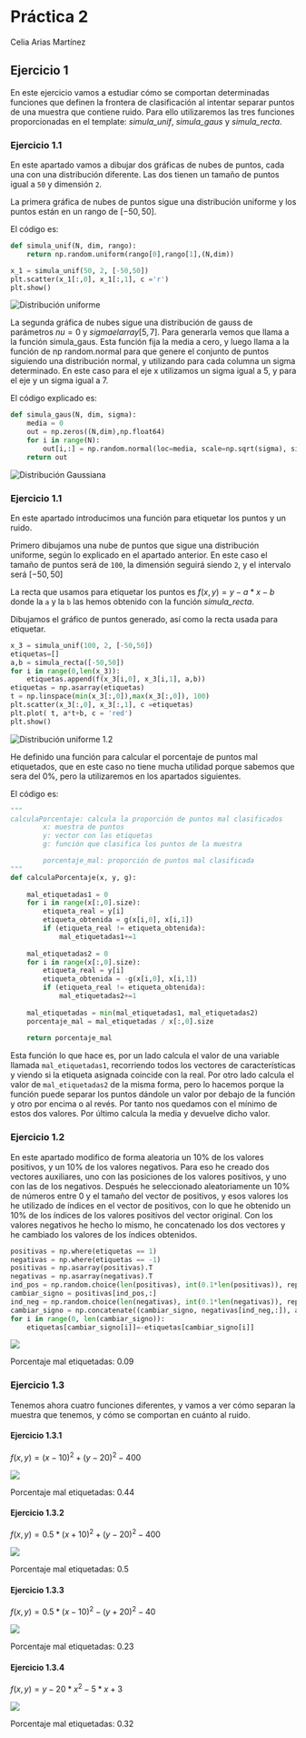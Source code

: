 
# **Práctica 2**
 
Celia Arias Martínez


## **Ejercicio 1**


En este ejercicio vamos a estudiar cómo se comportan determinadas funciones que definen la frontera de clasificación al intentar separar puntos de una muestra que contiene ruido.
Para ello utilizaremos las tres funciones proporcionadas en el template: *simula_unif*, *simula_gaus* y *simula_recta*.


### **Ejercicio 1.1**

En este apartado vamos a dibujar dos gráficas de nubes de puntos, cada una con una distribución diferente. Las dos tienen un tamaño de puntos igual a `50` y dimensión `2`. 

La primera gráfica de nubes de puntos sigue una distribución uniforme y los puntos están en un rango de $[-50,50]$.

El código es:

~~~py
def simula_unif(N, dim, rango):
	return np.random.uniform(rango[0],rango[1],(N,dim))

x_1 = simula_unif(50, 2, [-50,50])
plt.scatter(x_1[:,0], x_1[:,1], c ='r') 
plt.show()
~~~

![Distribución uniforme](./graficas/img1.png)

La segunda gráfica de nubes sigue una distribución de gauss de parámetros $nu = 0$ y $sigma el array [5,7]$. Para generarla vemos que llama a la función simula_gaus. Esta función fija la media a cero, y luego llama a la función de np random.normal para que genere el conjunto de puntos siguiendo una distribución normal, y utilizando para cada columna un sigma determinado. En este caso para el eje x utilizamos un sigma igual a 5, y para el eje y un sigma igual a 7.

El código explicado es:

~~~py
def simula_gaus(N, dim, sigma):
    media = 0    
    out = np.zeros((N,dim),np.float64)        
    for i in range(N):
        out[i,:] = np.random.normal(loc=media, scale=np.sqrt(sigma), size=dim)
    return out


~~~

![Distribución Gaussiana](./graficas/img2.png)


### **Ejercicio 1.1**

En este apartado introducimos una función para etiquetar los puntos y un ruido.

Primero dibujamos una nube de puntos que sigue una distribución uniforme, según lo explicado en el apartado anterior. En este caso el tamaño de puntos será de `100`, la dimensión seguirá siendo `2`, y el intervalo será $[-50,50]$

La recta que usamos para etiquetar los puntos es
$f(x,y) = y-a*x-b$
donde la `a` y la `b` las hemos obtenido con la función *simula_recta*.

Dibujamos el gráfico de puntos generado, así como la recta usada para etiquetar.

~~~py
x_3 = simula_unif(100, 2, [-50,50])
etiquetas=[]
a,b = simula_recta([-50,50])
for i in range(0,len(x_3)):
    etiquetas.append(f(x_3[i,0], x_3[i,1], a,b))
etiquetas = np.asarray(etiquetas)
t = np.linspace(min(x_3[:,0]),max(x_3[:,0]), 100)
plt.scatter(x_3[:,0], x_3[:,1], c =etiquetas) 
plt.plot( t, a*t+b, c = 'red') 
plt.show()
~~~

![Distribución uniforme 1.2](./graficas/img3.png)

He definido una función para calcular el porcentaje de puntos mal etiquetados, que en este caso no tiene mucha utilidad porque sabemos que sera del $0\%$, pero la utilizaremos en los apartados siguientes.

El código es:

~~~py
"""
calculaPorcentaje: calcula la proporción de puntos mal clasificados
        x: muestra de puntos
        y: vector con las etiquetas
        g: función que clasifica los puntos de la muestra

        porcentaje_mal: proporción de puntos mal clasificada
"""
def calculaPorcentaje(x, y, g):
    
    mal_etiquetadas1 = 0
    for i in range(x[:,0].size):
        etiqueta_real = y[i]
        etiqueta_obtenida = g(x[i,0], x[i,1])
        if (etiqueta_real != etiqueta_obtenida):
            mal_etiquetadas1+=1
            
    mal_etiquetadas2 = 0
    for i in range(x[:,0].size):
        etiqueta_real = y[i]
        etiqueta_obtenida = -g(x[i,0], x[i,1])
        if (etiqueta_real != etiqueta_obtenida):
            mal_etiquetadas2+=1
        
    mal_etiquetadas = min(mal_etiquetadas1, mal_etiquetadas2)
    porcentaje_mal = mal_etiquetadas / x[:,0].size
    
    return porcentaje_mal

~~~

Esta función lo que hace es, por un lado calcula el valor de una variable llamada `mal_etiquetadas1`, recorriendo todos los vectores de características y viendo si la etiqueta asignada coincide con la real. Por otro lado calcula el valor de `mal_etiquetadas2` de la misma forma, pero lo hacemos porque la función puede separar los puntos dándole un valor por debajo de la función y otro por encima o al revés. Por tanto nos quedamos con el mínimo de estos dos valores. Por último calcula la media y devuelve dicho valor.


### **Ejercicio 1.2**

En este apartado modifico de forma aleatoria un 10% de los valores positivos, y un 10% de los valores negativos.
Para eso he creado dos vectores auxiliares, uno con las posiciones de los valores positivos, y uno con las de los negativos. 
Después he seleccionado aleatoriamente un 10% de números entre 0 y el tamaño del vector de positivos, y esos valores los he utilizado de índices en el vector de positivos, con lo que he obtenido un 10% de los índices de los valores positivos del vector original.
Con los valores negativos he hecho lo mismo, he concatenado los dos 
vectores y he cambiado los valores de los índices obtenidos.


~~~py
positivas = np.where(etiquetas == 1) 
negativas = np.where(etiquetas == -1) 
positivas = np.asarray(positivas).T 
negativas = np.asarray(negativas).T
ind_pos = np.random.choice(len(positivas), int(0.1*len(positivas)), replace = True)
cambiar_signo = positivas[ind_pos,:]
ind_neg = np.random.choice(len(negativas), int(0.1*len(negativas)), replace = True)
cambiar_signo = np.concatenate((cambiar_signo, negativas[ind_neg,:]), axis=0)
for i in range(0, len(cambiar_signo)):
    etiquetas[cambiar_signo[i]]=-etiquetas[cambiar_signo[i]] 
~~~

![](./graficas/img4.png)

Porcentaje mal etiquetadas: 0.09

### **Ejercicio 1.3**

Tenemos ahora cuatro funciones diferentes, y vamos a ver cómo separan la muestra que tenemos, y cómo se comportan en cuánto al ruido. 

#### **Ejercicio 1.3.1**

$f(x,y) = (x-10)^{2}+(y-20)^{2}-400$

![](./graficas/img5.png)

Porcentaje mal etiquetadas: 0.44

#### **Ejercicio 1.3.2**

$f(x,y) = 0.5*(x+10)^{2}+(y-20)^{2}-400$

![](./graficas/img6.png)

Porcentaje mal etiquetadas: 0.5

#### **Ejercicio 1.3.3**

$f(x,y) = 0.5*(x-10)^2-(y+20)^2-40$


![](./graficas/img8.png)

Porcentaje mal etiquetadas: 0.23

#### **Ejercicio 1.3.4**
$f(x,y) = y-20*x^2-5*x+3$

![](./graficas/img9.png)

Porcentaje mal etiquetadas: 0.32